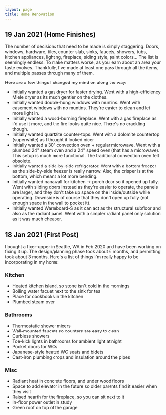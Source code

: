 ```yaml
---
layout: page
title: Home Renovation
---
```


<h2> 19 Jan 2021 (Home Finishes) </h2>

The number of decisions that need to be made is simply staggering. Doors,
windows, hardware, tiles, counter slab, sinks, faucets, showers, tubs, kitchen
appliances, lighting, fireplace, siding style, paint colors... The list is
seemingly endless. To make matters worse, as you learn about an area your taste
evolves. Thankfully, I've made at least one pass through all the items, and multiple
passes through many of them.

Here are a few things I changed my mind on along the way:
<ul>
  <li> Initially wanted a gas dryer for faster drying. Went with a
  high-efficiency Miele dryer as its much gentler on the clothes.</li>
  <li> Initially wanted double-hung windows with muntins. Went with casement
  windows with no muntins. They're easier to clean and let more light in.</li>
  <li> Initially wanted a wood-burning fireplace. Went with a gas fireplace as
  I'd use it more, and the fire looks quite nice. There's no crackling though.
  </li>
  <li> Initially wanted quartzite counter-tops. Went with a dolomite countertop
  (superwhite) as I thought it looked nicer </li>
  <li> Initially wanted a 30" convection oven + regular microwave. Went with a
  plumbed 24" steam oven and a 24" speed oven (that has a microwave). This
  setup is much more functional. The traditional convection oven felt
  obsolete.</li>
  <li> Initially wanted a side-by-side refrigerator. Went with a bottom freezer
  as the side-by-side freezer is really narrow. Also, the crisper is at the
  bottom, which means a lot more bending. </li>
  <li> Initially wanted nanawall for kitchen -> porch door so it opened up
  fully. Went with sliding doors instead as they're easier to operate, the
  panels are larger, and they don't take up space on the inside/outside while
  operating. Downside is of course that they don't open up fully (not enough
  space in the wall to pocket it).</li>
  <li>Initially wanted Warmboard-S as it can act as the structural subfloor and
  also as the radiant panel. Went with a simpler radiant panel only solution as
  it was much cheaper.</li>
</ul>

<h2> 18 Jan 2021 (First Post) </h2>
I bought a fixer-upper in Seattle, WA in Feb 2020 and have been working on
fixing it up. The design/planning phase took about 6 months, and permitting
took about 3 months. Here's a list of things I'm really happy to be
incorporating in my home:

<h3>Kitchen</h3>
<ul>
  <li> Heated kitchen island, so stone isn't cold in the mornings </li>
  <li> Boiling water facuet next to the sink for tea </li>
  <li> Place for cookbooks in the kitchen </li>
  <li> Plumbed steam oven </li>
</ul>

<h3>Bathrooms</h3>
<ul>
  <li> Thermostatic shower mixers </li>
  <li> Wall-mounted faucets so counters are easy to clean </li>
  <li> Curbless showers </li>
  <li> Toe-kick lights in bathrooms for ambient light at night </li>
  <li> Pocket doors for WCs </li>
  <li> Japanese-style heated WC seats and bidets </li>
  <li> Cast-iron plumbing drops and insulation around the pipes </li>
</ul>

<h3>Misc</h3>
<ul>
  <li> Radiant heat in concrete floors, and under wood floors </li>
  <li> Space to add elevator in the future so older parents find it easier when they visit </li>
  <li> Raised hearth for the fireplace, so you can sit next to it </li>
  <li> In-floor power outlet in study </li>
  <li> Green roof on top of the garage </li>
</ul>
